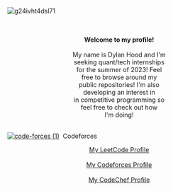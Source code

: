 ![g24ivht4dsl71](https://user-images.githubusercontent.com/66035537/201723733-2c76fc12-e0fe-41e0-b869-377b7bb00149.jpg)

</br>

<div>&ensp;</div>

  <div><center><b>Welcome to my profile!</b></center></div>
  <div>&ensp;</div>
  <div><center>My name is Dylan Hood and I'm</center></div>
  <div><center>seeking quant/tech internships</center></div>
  <div><center>for the summer of 2023! Feel</center></div>
  <div><center>free to browse around my</center></div>
  <div><center>public repositories! I'm also</center></div>
  <div><center>developing an interest in</center></div>
  <div><center>in competitive programming so</center></div>
  <div><center>feel free to check out how</center></div>
  <center>I'm doing!</center>
  <div>&ensp;</div>
  
  [![code-forces (1)](https://user-images.githubusercontent.com/66035537/201943086-73ae43df-0a31-441f-81d6-c33d9314d40d.png)](https://codeforces.com/profile/dylandhood/) &nbsp;Codeforces
  
  <div><center><a href="https://leetcode.com/dylanhood/">My LeetCode Profile</a></center></div>
  <div>&ensp;</div>
  <div><center><a href="https://codeforces.com/profile/dylandhood/">My Codeforces Profile</a></center></div>
  <div>&ensp;</div>
  <div><center><a href="https://www.codechef.com/users/dylandhood">My CodeChef Profile</a></center></div>
